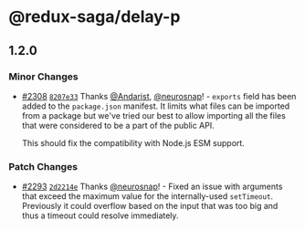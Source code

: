 # @redux-saga/delay-p

## 1.2.0

### Minor Changes

- [#2308](https://github.com/redux-saga/redux-saga/pull/2308) [`8207e33`](https://github.com/redux-saga/redux-saga/commit/8207e33) Thanks [@Andarist](https://github.com/Andarist), [@neurosnap](https://github.com/neurosnap)! - `exports` field has been added to the `package.json` manifest. It limits what files can be imported from a package but we've tried our best to allow importing all the files that were considered to be a part of the public API.

  This should fix the compatibility with Node.js ESM support.

### Patch Changes

- [#2293](https://github.com/redux-saga/redux-saga/pull/2293) [`2d2214e`](https://github.com/redux-saga/redux-saga/commit/2d2214e9ca8949892c0a7a23ceef39fa32d13939) Thanks [@neurosnap](https://github.com/neurosnap)! - Fixed an issue with arguments that exceed the maximum value for the internally-used `setTimeout`. Previously it could overflow based on the input that was too big and thus a timeout could resolve immediately.

